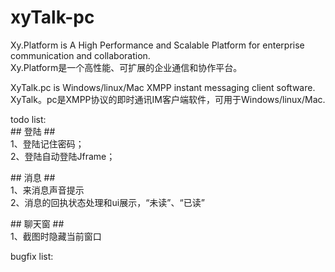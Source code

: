 # xyTalk-pc

Xy.Platform is A High Performance and Scalable Platform for enterprise communication and collaboration.
<br>Xy.Platform是一个高性能、可扩展的企业通信和协作平台。
<br>
<p>
XyTalk.pc is Windows/linux/Mac XMPP instant messaging client software.
<br>
XyTalk。pc是XMPP协议的即时通讯IM客户端软件，可用于Windows/linux/Mac.
<p>
todo list:
<br>
## 登陆  ##
<br>
1、登陆记住密码；
<br>
2、登陆自动登陆Jframe；
<br>
<p>
## 消息 ##
<br>
1、来消息声音提示
<br>
2、消息的回执状态处理和ui展示，“未读”、“已读”
<br>
<p>
## 聊天窗 ##
<br>
1、截图时隐藏当前窗口
<br>
<p>
bugfix list:
